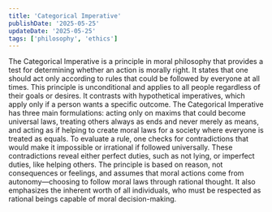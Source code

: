 ```yaml
---
title: 'Categorical Imperative'
publishDate: '2025-05-25'
updateDate: '2025-05-25'
tags: ['philosophy', 'ethics']
---
```


The Categorical Imperative is a principle in moral philosophy that provides a test for determining whether an action is morally right. It states that one should act only according to rules that could be followed by everyone at all times. This principle is unconditional and applies to all people regardless of their goals or desires. It contrasts with hypothetical imperatives, which apply only if a person wants a specific outcome. The Categorical Imperative has three main formulations: acting only on maxims that could become universal laws, treating others always as ends and never merely as means, and acting as if helping to create moral laws for a society where everyone is treated as equals. To evaluate a rule, one checks for contradictions that would make it impossible or irrational if followed universally. These contradictions reveal either perfect duties, such as not lying, or imperfect duties, like helping others. The principle is based on reason, not consequences or feelings, and assumes that moral actions come from autonomy—choosing to follow moral laws through rational thought. It also emphasizes the inherent worth of all individuals, who must be respected as rational beings capable of moral decision-making.
